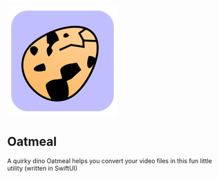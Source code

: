 ![Egg](Shared/Assets.xcassets/AppIcon.appiconset/Oatmeal%20Icon%20macOS-256.png)
# Oatmeal
A quirky dino Oatmeal helps you convert your video files in this fun little utility (written in SwiftUI)
